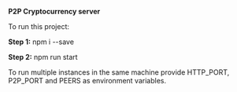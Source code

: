 **P2P Cryptocurrency server**

To run this project:

**Step 1:**
npm i --save

**Step 2:**
npm run start

To run multiple instances in the same machine provide HTTP_PORT, P2P_PORT and PEERS as environment variables. 
